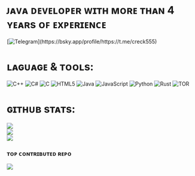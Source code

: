 # ᴊᴀᴠᴀ ᴅᴇᴠᴇʟᴏᴘᴇʀ ᴡɪᴛʜ ᴍᴏʀᴇ ᴛʜᴀɴ 4 ʏᴇᴀʀs ᴏꜰ ᴇxᴘᴇʀɪᴇɴᴄᴇ
[![Telegram]([[[https://img.shields.io/badge/bluesky-0285FF?style=for-the-badge&logo=bluesky&logoColor=%23FFFFFF](https://i.pinimg.com/736x/0e/f2/5e/0ef25e3071a2fbe946ac31f496381993.jpg)](https://ru.pinterest.com/pin/1110278114398863868)](https://img.icons8.com/?size=24&id=85466&format=png))](https://bsky.app/profile/https://t.me/creck555)
#  ʟᴀɢᴜᴀɢᴇ & ᴛᴏᴏʟs:
![C++](https://img.shields.io/badge/c++-%2300599C.svg?style=for-the-badge&logo=c%2B%2B&logoColor=white) ![C#](https://img.shields.io/badge/c%23-%23239120.svg?style=for-the-badge&logo=csharp&logoColor=white) ![C](https://img.shields.io/badge/c-%2300599C.svg?style=for-the-badge&logo=c&logoColor=white) ![HTML5](https://img.shields.io/badge/html5-%23E34F26.svg?style=for-the-badge&logo=html5&logoColor=white) ![Java](https://img.shields.io/badge/java-%23ED8B00.svg?style=for-the-badge&logo=openjdk&logoColor=white) ![JavaScript](https://img.shields.io/badge/javascript-%23323330.svg?style=for-the-badge&logo=javascript&logoColor=%23F7DF1E) ![Python](https://img.shields.io/badge/python-3670A0?style=for-the-badge&logo=python&logoColor=ffdd54) ![Rust](https://img.shields.io/badge/rust-%23000000.svg?style=for-the-badge&logo=rust&logoColor=white) ![TOR](https://img.shields.io/badge/tor-%237E4798.svg?style=for-the-badge&logo=tor-project&logoColor=white)
#  ɢɪᴛʜᴜʙ sᴛᴀᴛs:
![](https://github-readme-stats.vercel.app/api?username=creck555&theme=shadow_red&hide_border=false&include_all_commits=true&count_private=false)<br/>
![](https://nirzak-streak-stats.vercel.app/?user=creck555&theme=shadow_red&hide_border=false)<br/>
![](https://github-readme-stats.vercel.app/api/top-langs/?username=creck555&theme=shadow_red&hide_border=false&include_all_commits=true&count_private=false&layout=compact)

###  ᴛᴏᴘ ᴄᴏɴᴛʀɪʙᴜᴛᴇᴅ ʀᴇᴘᴏ
![](https://github-contributor-stats.vercel.app/api?username=creck555&limit=5&theme=dark&combine_all_yearly_contributions=true)

<!-- Proudly created with GPRM ( https://gprm.itsvg.in ) -->
